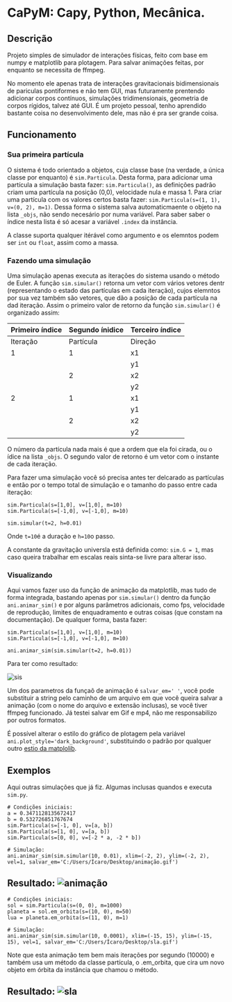 # CaPyM: Capy, Python, Mecânica.

## Descrição
Projeto simples de simulador de interações físicas, feito com base em numpy e matplotlib para plotagem. Para salvar animações feitas, por enquanto se necessita de ffmpeg.

No momento ele apenas trata de interações gravitacionais bidimensionais de pariculas pontiformes e não tem GUI, mas futuramente prentendo adicionar corpos contínuos, simulações tridimensionais, geometria de corpos rígidos, talvez até GUI. É um projeto pessoal, tenho aprendido bastante coisa no desenvolvimento dele, mas não é pra ser grande coisa.

## Funcionamento
### Sua primeira partícula
O sistema é todo orientado a objetos, cuja classe base (na verdade, a única classe por enquanto) é `sim.Particula`. Desta forma, para adicionar uma partícula a simulação basta fazer: `sim.Particula()`, as definições padrão criam uma partícula na posição (0,0), velocidade nula e massa 1. Para criar uma partícula com os valores certos basta fazer: `sim.Particula(s=(1, 1), v=(0, 2), m=1)`. Dessa forma o sistema salva automaticmaente o objeto na lista `_objs`, não sendo necesário por numa variável. Para saber saber o índice nesta lista é só acesar a variável `.index` da instância.

A classe suporta qualquer itérável como argumento e os elemntos podem ser `int` ou `float`, assim como a massa.
### Fazendo uma simulação
Uma simulação apenas executa as iterações do sistema usando o método de Euler. A função `sim.simular()` retorna um vetor com vários vetores dentr (representando o estado das partículas em cada iteração), cujos elemntos por sua vez também são vetores, que dão a posição de cada partícula na dad iteração. Assim o primeiro valor de retorno da função `sim.simular()` é organizado assim:

| Primeiro índice | Segundo ínidice | Terceiro índice 
| --------------- | --------------- | --------------- 
| Iteração        | Partícula       | Direção         
| 1               | 1               | x1              
|                 |                 | y1              
|                 | 2               | x2              
|                 |                 | y2              
| 2               | 1               | x1              
|                 |                 | y1              
|                 | 2               | x2              
|                 |                 | y2              

O número da partícula nada mais é que a ordem que ela foi cirada, ou o ídice na lista `_objs`. O segundo valor de retorno é um vetor com o instante de cada iteração.

Para fazer uma simulação você só precisa antes ter delcarado as partículas e então por o tempo total de simulação e o tamanho do passo entre cada iteração:
```{python}
sim.Particula(s=[1,0], v=[1,0], m=10)
sim.Particula(s=[-1,0], v=[-1,0], m=10)

sim.simular(t=2, h=0.01)
```
Onde `t=10`é a duração e `h=10`o passo.

A constante da gravitação universla está definida como: `sim.G = 1`, mas caso queira trabalhar em escalas reais sinta-se livre para alterar isso. 

### Visualizando
Aqui vamos fazer uso da função de animação da matplotlib, mas tudo de forma integrada, bastando apenas por `sim.simular()` dentro da função `ani.animar_sim()` e por alguns parâmetros adicionais, como fps, velocidade de reprodução, limites de enquadramento e outras coisas (que constam na documentação). De qualquer forma, basta fazer:
```{python}
sim.Particula(s=[1,0], v=[1,0], m=10)
sim.Particula(s=[-1,0], v=[-1,0], m=10)

ani.animar_sim(sim.simular(t=2, h=0.01))
```
Para ter como resultado:

![sis](https://user-images.githubusercontent.com/54824248/117578154-52407780-b0c3-11eb-83c5-2b106a286364.gif)

Um dos parametros da funçaõ de animação é `salvar_em=' '`, você pode substituir a string pelo caminho de um arquivo em que você queira salvar a animação (com o nome do arquivo e extensão inclusas), se você tiver ffmpeg funcionado. Já testei salvar em Gif e mp4, não me responsabilizo por outros formatos.

É possível alterar o estilo do gráfico de plotagem pela variável `ani.plot_style='dark_background'`, substituindo o padrão por qualquer outro [estio da matplolib](https://matplotlib.org/stable/gallery/style_sheets/style_sheets_reference.html).

## Exemplos
Aqui outras simulações que já fiz. Algumas inclusas quandos e executa `sim.py`.
```{python}
# Condições iniciais:
a = 0.3471128135672417
b = 0.532726851767674
sim.Particula(s=[-1, 0], v=[a, b])
sim.Particula(s=[1, 0], v=[a, b])
sim.Particula(s=[0, 0], v=[-2 * a, -2 * b])

# Simulação:
ani.animar_sim(sim.simular(10, 0.01), xlim=(-2, 2), ylim=(-2, 2), vel=1, salvar_em='C:/Users/Ícaro/Desktop/animação.gif')
```
Resultado:
![animação](https://user-images.githubusercontent.com/54824248/117578528-2cb46d80-b0c5-11eb-8134-7cece530f3ad.gif)
---
```{python}
# Condições iniciais:
sol = sim.Particula(s=(0, 0), m=1000)
planeta = sol.em_orbita(s=(10, 0), m=50)
lua = planeta.em_orbita(s=(11, 0), m=1)

# Simulação:
ani.animar_sim(sim.simular(10, 0.0001), xlim=(-15, 15), ylim=(-15, 15), vel=1, salvar_em='C:/Users/Ícaro/Desktop/sla.gif')
```
Note que esta animação tem bem mais iterações por segundo (10000) e também usa um método da classe partícula, o .em_orbita, que cira um novo objeto em órbita da instância que chamou o método.

Resultado:
![sla](https://user-images.githubusercontent.com/54824248/117578722-0fcc6a00-b0c6-11eb-95f0-764fef71c11c.gif)
---
